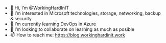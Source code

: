 - 👋 Hi, I’m @WorkingHardInIT
- 👀 I’m interested in Microsoft technologies, storage, networking, backup & security
- 🌱 I’m currently learning DevOps in Azure
- 💞️ I’m looking to collaborate on learning as much as posible
- 📫 How to reach me: https://blog.workinghardinit.work

<!---
WorkingHardInIT/WorkingHardInIT is a ✨ special ✨ repository because its `README.md` (this file) appears on your GitHub profile.
You can click the Preview link to take a look at your changes.
--->
